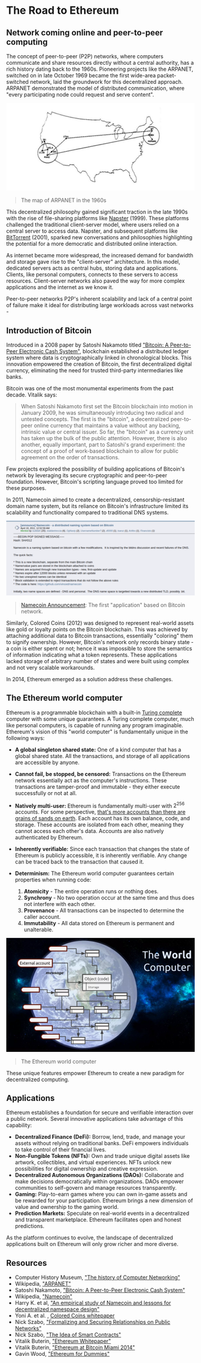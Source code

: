 # The Road to Ethereum

## Network coming online and peer-to-peer computing

The concept of peer-to-peer (P2P) networks, where computers communicate and share resources directly without a central authority, has a rich history dating back to the 1960s. Pioneering projects like the ARPANET, switched on in late October 1969 became the first wide-area packet-switched network, laid the groundwork for this decentralized approach. ARPANET demonstrated the model of distributed communication, where "every participating node could request and serve content".

![ARPANET-map](img/overview/ARPANET-map.jpg)
> The map of ARPANET in the 1960s

This decentralized philosophy gained significant traction in the late 1990s with the rise of file-sharing platforms like [Napster](https://en.wikipedia.org/wiki/Napster) (1999). These platforms challenged the traditional client-server model, where users relied on a central server to access data. Napster, and subsequent platforms like [BitTorrent](https://en.wikipedia.org/wiki/BitTorrent) (2001), sparked new conversations and philosophies highlighting the potential for a more democratic and distributed online interaction.

As internet became more widespread, the increased demand for bandwidth and storage gave rise to the "client-server" architecture. In this model, dedicated servers acts as central hubs, storing data and applications. Clients, like personal computers, connects to these servers to access resources. Client-server networks also paved the way for more complex applications and the internet as we know it.

Peer-to-peer networks 
P2P's inherent scalability and lack of a central point of failure make it ideal for distributing large workloads across vast networks - 

## Introduction of Bitcoin

Introduced in a 2008 paper by Satoshi Nakamoto titled ["Bitcoin: A Peer-to-Peer Electronic Cash System"](https://bitcoin.org/bitcoin.pdf), blockchain established a distributed ledger system where data is cryptographically linked in chronological blocks. This innovation empowered the creation of Bitcoin, the first decentralized digital currency, eliminating the need for trusted third-party intermediaries like banks.

Bitcoin was one of the most monumental experiments from the past decade. Vitalik says:

> When Satoshi Nakamoto first set the Bitcoin blockchain into motion in January 2009, he was
> simultaneously introducing two radical and untested concepts. The first is the "bitcoin", a decentralized
> peer-to-peer online currency that maintains a value without any backing, intrinsic value or central issuer. So
> far, the "bitcoin" as a currency unit has taken up the bulk of the public attention.
> However, there is also another, equally important, part to Satoshi's grand experiment: the concept of a proof of
> work-based blockchain to allow for public agreement on the order of transactions.

Few projects explored the possibility of building applications of Bitcoin's network by leveraging its secure cryptographic and peer-to-peer foundation. However, Bitcoin's scripting language proved too limited for these purposes.

In 2011, Namecoin aimed to create a decentralized, censorship-resistant domain name system, but its reliance on Bitcoin's infrastructure limited its scalability and functionality compared to traditional DNS systems.

![Namecoin](img/overview/namecoin.png)
> [Namecoin Announcement](https://bitcointalk.org/?topic=6017.0): The first "application" based on Bitcoin network.

Similarly, Colored Coins (2012) was designed to represent real-world assets like gold or loyalty points on the Bitcoin blockchain. This was achieved by attaching additional data to Bitcoin transactions, essentially "coloring" them to signify ownership. However, Bitcoin's network only records binary state - a coin is either spent or not; hence it was impossible to store the semantics of information indicating what a token represents. These applications lacked storage of arbitrary number of states and were built using complex and not very scalable workarounds.

In 2014, Ethereum emerged as a solution address these challenges.

## The Ethereum world computer

Ethereum is a programmable blockchain with a built-in [Turing complete](https://en.wikipedia.org/wiki/Turing_completeness) computer with some unique guarantees. A Turing complete computer, much like personal computers, is capable of running any program imaginable. Ethereum's vision of this "world computer" is fundamentally unique in the following ways:

- **A global singleton shared state:** One of a kind computer that has a global shared state. All the transactions, and storage of all applications are accessible by anyone.

- **Cannot fail, be stopped, be censored:** Transactions on the Ethereum network essentially act as the computer's instructions. These transactions are tamper-proof and immutable - they either execute successfully or not at all.

- **Natively multi-user:** Ethereum is fundamentally multi-user with $2^{256}$ accounts. For some perspective, [that's more accounts than there are grains of sands on earth](https://www.talkcrypto.org/blog/2019/04/08/all-you-need-to-know-about-2256/). Each account has its own balance, code, and storage. These accounts are isolated from each other, meaning they cannot access each other's data. Accounts are also natively authenticated by Ethereum.

- **Inherently verifiable:** Since each transaction that changes the state of Ethereum is publicly accessible, it is inherently verifiable. Any change can be traced back to the transaction that caused it.

- **Determinism:** The Ethereum world computer guarantees certain properties when running code:
  1. **Atomicity** - The entire operation runs or nothing does.
  2. **Synchrony** - No two operation occur at the same time and thus does not interfere with each other.
  3. **Provenance** - All transactions can be inspected to determine the caller account.
  4. **Immutability** - All data stored on Ethereum is permanent and unalterable.

![Ethereum world computer](img/overview/world-computer.png)
> The Ethereum world computer

These unique features empower Ethereum to create a new paradigm for decentralized computing.

## Applications

Ethereum establishes a foundation for secure and verifiable interaction over a public network. Several innovative applications take advantage of this capability:

- **Decentralized Finance (DeFi):** Borrow, lend, trade, and manage your assets without relying on traditional banks. DeFi empowers individuals to take control of their financial lives.
- **Non-Fungible Tokens (NFTs):** Own and trade unique digital assets like artwork, collectibles, and virtual experiences. NFTs unlock new possibilities for digital ownership and creative expression.
- **Decentralized Autonomous Organizations (DAOs):** Collaborate and make decisions democratically within organizations. DAOs empower communities to self-govern and manage resources transparently.
- **Gaming:** Play-to-earn games where you can own in-game assets and be rewarded for your participation. Ethereum brings a new dimension of value and ownership to the gaming world.
- **Prediction Markets:** Speculate on real-world events in a decentralized and transparent marketplace. Ethereum facilitates open and honest predictions.

As the platform continues to evolve, the landscape of decentralized applications built on Ethereum will only grow richer and more diverse.

## Resources

- Computer History Museum, ["The history of Computer Networking"](https://www.computerhistory.org/timeline/networking-the-web/)
- Wikipedia, ["ARPANET"](https://en.wikipedia.org/wiki/ARPANET)
- Satoshi Nakamoto, ["Bitcoin: A Peer-to-Peer Electronic Cash System"](https://bitcoin.org/bitcoin.pdf)
- Wikipedia, ["Namecoin"](https://en.wikipedia.org/wiki/Namecoin)
- Harry K. et al, ["An empirical study of Namecoin and lessons for decentralized namespace design"](https://www.cs.princeton.edu/~arvindn/publications/namespaces.pdf)
- Yoni A. et al. , [Colored Coins whitepaper](https://web.archive.org/web/20230404234458/https://www.etoro.com/wp-content/uploads/2022/03/Colored-Coins-white-paper-Digital-Assets.pdf)
- Nick Szabo, ["Formalizing and Securing Relationships on Public Networks"](https://web.archive.org/web/20040228033758/http://www.firstmonday.dk/ISSUES/issue2_9/szabo/index.html)
- Nick Szabo, ["The Idea of Smart Contracts"](https://web.archive.org/web/20040222163648/https://szabo.best.vwh.net/idea.html)
- Vitalik Buterin, ["Ethereum Whitepaper"](https://ethereum.org/content/whitepaper/whitepaper-pdf/Ethereum_Whitepaper_-_Buterin_2014.pdf)
- Vitalik Buterin, ["Ethereum at Bitcoin Miami 2014"](https://www.youtube.com/watch?v=l9dpjN3Mwps)
- Gavin Wood, ["Ethereum for Dummies"](https://www.youtube.com/watch?v=U_LK0t_qaPo)
